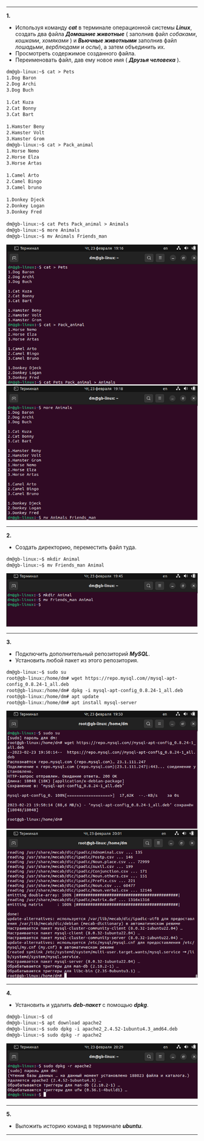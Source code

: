 _____
**1.** 
- Используя команду ***cat*** в терминале операционной системы ***Linux***, создать
два файла ***Домашние животные*** ( заполнив файл *собаками*, *кошками*,
*хомяками* ) и ***Вьючные животными*** заполнив файл *лошадьми*, *верблюдами* и
*ослы*), а затем объединить их. 
- Просмотреть содержимое созданного файла.
- Переименовать файл, дав ему новое имя ( ***Друзья человека*** ).

```
dm@gb-linux:~$ cat > Pets
1.Dog Baron
2.Dog Archi
3.Dog Buch

1.Cat Kuza
2.Cat Bonny
3.Cat Bart

1.Hamster Beny
2.Hamster Volt
3.Hamster Grom
dm@gb-linux:~$ cat > Pack_animal
1.Horse Nemo
2.Horse Elza
3.Horse Artas

1.Camel Arto
2.Camel Bingo
3.Camel bruno

1.Donkey Djeck
2.Donkey Logan
3.Donkey Fred

dm@gb-linux:~$ cat Pets Pack_animal > Animals
dm@gb-linux:~$ more Animals
dm@gb-linux:~$ mv Animals Friends_man
```
![Скриншот 1](1.png)
![Скриншот 2](2.png)
____
**2.** 
- Создать директорию, переместить файл туда.
```
dm@gb-linux:~$ mkdir Animal
dm@gb-linux:~$ mv Friends_man Animal
```
![Скриншот 3](3.png)
____
**3.** 
- Подключить дополнительный репозиторий ***MySQL***. 
- Установить любой пакет из этого репозитория.

```
dm@gb-linux:~$ sudo su
root@gb-linux:/home/dm# wget https://repo.mysql.com//mysql-apt-config_0.8.24-1_all.deb
root@gb-linux:/home/dm# dpkg -i mysql-apt-config_0.8.24-1_all.deb
root@gb-linux:/home/dm# apt update
root@gb-linux:/home/dm# apt install mysql-server
```
![Скриншот 4](4.png)
![Скриншот 5](5.png)
____
**4.** 
- Установить и удалить ***deb-пакет*** с помощью ***dpkg***.
```
dm@gb-linux:~$ cd
dm@gb-linux:~$ apt download apache2
dm@gb-linux:~$ sudo dpkg -i apache2_2.4.52-1ubuntu4.3_amd64.deb
dm@gb-linux:~$ sudo dpkg -r apache2
```
![Скриншот 6](6.png)
____

**5.** 
- Выложить историю команд в терминале ***ubuntu***.
____



